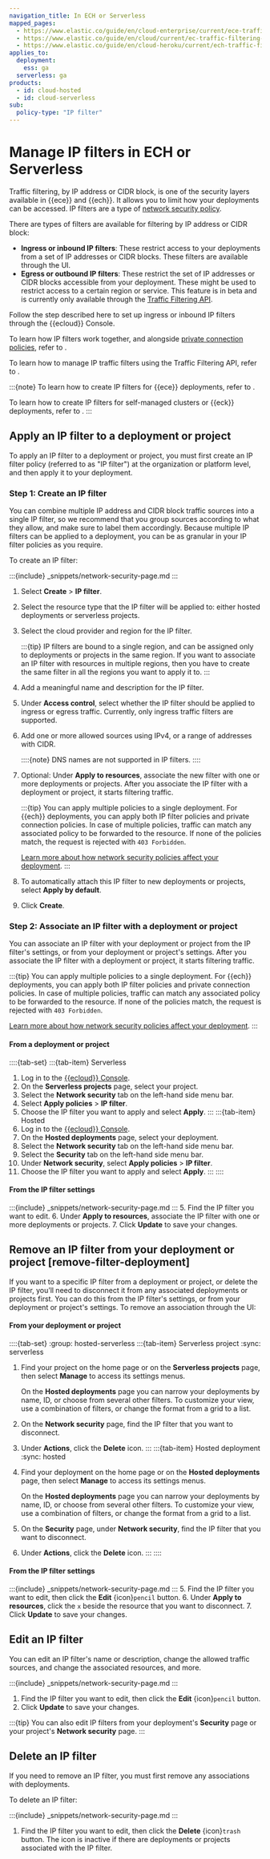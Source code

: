 ```yaml
---
navigation_title: In ECH or Serverless
mapped_pages:
  - https://www.elastic.co/guide/en/cloud-enterprise/current/ece-traffic-filtering-ip.html
  - https://www.elastic.co/guide/en/cloud/current/ec-traffic-filtering-ip.html
  - https://www.elastic.co/guide/en/cloud-heroku/current/ech-traffic-filtering-ip.html
applies_to:
  deployment:
    ess: ga
  serverless: ga
products:
  - id: cloud-hosted
  - id: cloud-serverless
sub:
  policy-type: "IP filter"
---
```


# Manage IP filters in ECH or Serverless

Traffic filtering, by IP address or CIDR block, is one of the security layers available in {{ece}} and {{ech}}. It allows you to limit how your deployments can be accessed. IP filters are a type of [network security policy](/deploy-manage/security/network-security-policies.md).

There are types of filters are available for filtering by IP address or CIDR block:

* **Ingress or inbound IP filters**: These restrict access to your deployments from a set of IP addresses or CIDR blocks. These filters are available through the UI.
* **Egress or outbound IP filters**: These restrict the set of IP addresses or CIDR blocks accessible from your deployment. These might be used to restrict access to a certain region or service. This feature is in beta and is currently only available through the [Traffic Filtering API](/deploy-manage/security/ec-traffic-filtering-through-the-api.md).

Follow the step described here to set up ingress or inbound IP filters through the {{ecloud}} Console.

To learn how IP filters work together, and alongside [private connection policies](private-link-traffic-filters.md), refer to [](/deploy-manage/security/network-security-policies.md).

To learn how to manage IP traffic filters using the Traffic Filtering API, refer to [](/deploy-manage/security/ec-traffic-filtering-through-the-api.md).

:::{note}
To learn how to create IP filters for {{ece}} deployments, refer to [](ip-filtering-ece.md).

To learn how to create IP filters for self-managed clusters or {{eck}} deployments, refer to [](ip-filtering-basic.md).
:::

## Apply an IP filter to a deployment or project

To apply an IP filter to a deployment or project, you must first create an IP filter policy (referred to as "IP filter") at the organization or platform level, and then apply it to your deployment.

### Step 1: Create an IP filter

You can combine multiple IP address and CIDR block traffic sources into a single IP filter, so we recommend that you group sources according to what they allow, and make sure to label them accordingly. Because multiple IP filters can be applied to a deployment, you can be as granular in your IP filter policies as you require.

To create an IP filter:

:::{include} _snippets/network-security-page.md
::: 
1. Select **Create** > **IP filter**.
2. Select the resource type that the IP filter will be applied to: either hosted deployments or serverless projects.
3. Select the cloud provider and region for the IP filter. 
   
    :::{tip}
    IP filters are bound to a single region, and can be assigned only to deployments or projects in the same region. If you want to associate an IP filter with resources in multiple regions, then you have to create the same filter in all the regions you want to apply it to.
    :::
4. Add a meaningful name and description for the IP filter.
5. Under **Access control**, select whether the IP filter should be applied to ingress or egress traffic. Currently, only ingress traffic filters are supported.
6. Add one or more allowed sources using IPv4, or a range of addresses with CIDR.

    ::::{note}
    DNS names are not supported in IP filters.
    ::::
7.  Optional: Under **Apply to resources**, associate the new filter with one or more deployments or projects. After you associate the  IP filter with a deployment or project, it starts filtering traffic.

    :::{tip}
    You can apply multiple policies to a single deployment. For {{ech}} deployments, you can apply both IP filter policies and private connection policies. In case of multiple policies, traffic can match any associated policy to be forwarded to the resource. If none of the policies match, the request is rejected with `403 Forbidden`.

    [Learn more about how network security policies affect your deployment](network-security-policies.md).
    :::

8.  To automatically attach this IP filter to new deployments or projects, select **Apply by default**.
9.   Click **Create**.

### Step 2: Associate an IP filter with a deployment or project

You can associate an IP filter with your deployment or project from the IP filter's settings, or from your deployment or project's settings. After you associate the IP filter with a deployment or project, it starts filtering traffic.

:::{tip}
You can apply multiple policies to a single deployment. For {{ech}} deployments, you can apply both IP filter policies and private connection policies. In case of multiple policies, traffic can match any associated policy to be forwarded to the resource. If none of the policies match, the request is rejected with `403 Forbidden`.

[Learn more about how network security policies affect your deployment](network-security-policies.md).
:::

#### From a deployment or project

::::{tab-set}
:::{tab-item} Serverless
1. Log in to the [{{ecloud}} Console](https://cloud.elastic.co?page=docs&placement=docs-body).
2. On the **Serverless projects** page, select your project.
3. Select the **Network security** tab on the left-hand side menu bar.
4. Select **Apply policies** > **IP filter**.
6. Choose the IP filter you want to apply and select **Apply**.
:::
:::{tab-item} Hosted
1. Log in to the [{{ecloud}} Console](https://cloud.elastic.co?page=docs&placement=docs-body).
2. On the **Hosted deployments** page, select your deployment.
3. Select the **Network security** tab on the left-hand side menu bar.
4. Select the **Security** tab on the left-hand side menu bar.
5. Under **Network security**, select **Apply policies** > **IP filter**.
6. Choose the IP filter you want to apply and select **Apply**.
:::
::::

#### From the IP filter settings

:::{include} _snippets/network-security-page.md
:::
5. Find the IP filter you want to edit.
6. Under **Apply to resources**, associate the IP filter with one or more deployments or projects.
7. Click **Update** to save your changes.

## Remove an IP filter from your deployment or project [remove-filter-deployment]

If you want to a specific IP filter from a deployment or project, or delete the IP filter, you’ll need to disconnect it from any associated deployments or projects first. You can do this from the IP filter's settings, or from your deployment or project's settings. To remove an association through the UI:

#### From your deployment or project

::::{tab-set}
:group: hosted-serverless
:::{tab-item} Serverless project
:sync: serverless
1. Find your project on the home page or on the **Serverless projects** page, then select **Manage** to access its settings menus.

    On the **Hosted deployments** page you can narrow your deployments by name, ID, or choose from several other filters. To customize your view, use a combination of filters, or change the format from a grid to a list.
2. On the **Network security** page, find the IP filter that you want to disconnect. 
3. Under **Actions**, click the **Delete** icon.
:::
:::{tab-item} Hosted deployment
:sync: hosted
1. Find your deployment on the home page or on the **Hosted deployments** page, then select **Manage** to access its settings menus.

    On the **Hosted deployments** page you can narrow your deployments by name, ID, or choose from several other filters. To customize your view, use a combination of filters, or change the format from a grid to a list.
2. On the **Security** page, under **Network security**, find the IP filter that you want to disconnect. 
3. Under **Actions**, click the **Delete** icon.
:::
::::

#### From the IP filter settings

:::{include} _snippets/network-security-page.md
:::
5. Find the IP filter you want to edit, then click the **Edit** {icon}`pencil` button.
6. Under **Apply to resources**, click the `x` beside the resource that you want to disconnect.
7. Click **Update** to save your changes.

## Edit an IP filter

You can edit an IP filter's name or description, change the allowed traffic sources, and change the associated resources, and more.

:::{include} _snippets/network-security-page.md
:::
1. Find the IP filter you want to edit, then click the **Edit** {icon}`pencil` button.
2. Click **Update** to save your changes.

:::{tip}
You can also edit IP filters from your deployment's **Security** page or your project's **Network security** page.
:::

## Delete an IP filter

If you need to remove an IP filter, you must first remove any associations with deployments.

To delete an IP filter:

:::{include} _snippets/network-security-page.md
:::
1. Find the IP filter you want to edit, then click the **Delete** {icon}`trash` button. The icon is inactive if there are deployments or projects associated with the IP filter.
